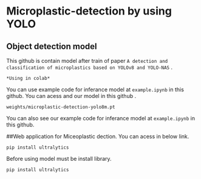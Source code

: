 # Microplastic-detection by using YOLO

## Object detection model 

This github is contain model after train of paper `A detection and classification of microplastics based on YOLOv8 and YOLO-NAS` . 

`*Using in colab*`

You can use example code for inferance model at `example.ipynb` in this github. 
You can acess and our model in this github .
```
weights/microplastic-detection-yolo8m.pt
```
You can also see our example code for inferance model at `example.ipynb` in this github. 

##Web application for Miceoplastic dection. 
You can acess in below link. 
```
pip install ultralytics
```

Before using model must be install library.
```
pip install ultralytics
```
